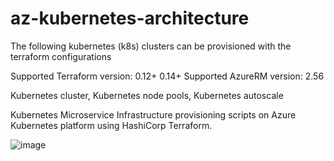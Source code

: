 # az-kubernetes-architecture
The following kubernetes (k8s) clusters can be provisioned with the terraform configurations 

Supported Terraform version: 0.12+ 
                             0.14+
 Supported AzureRM  version: 2.56                              

Kubernetes cluster, 
Kubernetes node pools, 
Kubernetes autoscale 

Kubernetes Microservice Infrastructure provisioning scripts on Azure Kubernetes platform using HashiCorp Terraform. 

![image](https://user-images.githubusercontent.com/3032953/118362804-cb056f00-b5ae-11eb-8f76-c7e09ac52fab.png)

